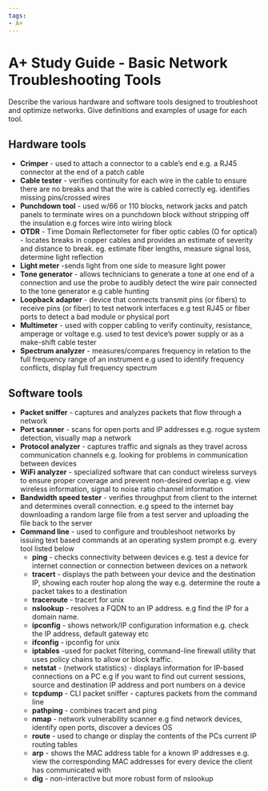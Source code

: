 ```yaml
---
tags:
- A+
---
```


# A+ Study Guide - Basic Network Troubleshooting Tools

Describe the various hardware and software tools designed to troubleshoot and optimize networks. Give definitions and examples of usage for each tool.


## Hardware tools

* <b class="malachite">Crimper</b> - used to attach a connector to a cable’s end e.g. a RJ45 connector at the end of a patch cable
* <b class="malachite">Cable tester</b> - verifies continuity for each wire in the cable to ensure there are no breaks and that the wire is cabled correctly eg. identifies missing pins/crossed wires
* <b class="malachite">Punchdown tool</b> - used w/66 or 110 blocks, network jacks and patch panels to terminate wires on a punchdown block without stripping off the insulation e.g forces wire into wiring block
* <b class="malachite">OTDR</b> - Time Domain Reflectometer for fiber optic cables (O for optical) - locates breaks in copper cables and provides an estimate of severity and distance to break. eg. estimate fiber lengths, measure signal loss, determine light reflection
* <b class="malachite">Light meter</b> -sends light from one side to measure light power
* <b class="malachite">Tone generator</b> - allows technicians to generate a tone at one end of a connection and use the probe to audibly detect the wire pair connected to the tone generator e.g cable hunting
* <b class="malachite">Loopback adapter</b> - device that connects transmit pins (or fibers) to receive pins (or fiber) to test network interfaces e.g test RJ45 or fiber ports to detect a bad module or physical port
* <b class="malachite">Multimeter</b> - used with copper cabling to verify continuity, resistance, amperage or voltage e.g. used to test device’s power supply or as a make-shift cable tester
* <b class="malachite">Spectrum analyzer</b> - measures/compares frequency in relation to the full frequency range of an instrument e.g used to identify frequency conflicts, display full frequency spectrum

## Software tools

* <b class="malachite">Packet sniffer</b> - captures and analyzes packets that flow through a network
* <b class="malachite">Port scanner</b> - scans for open ports and IP addresses e.g. rogue system detection, visually map a network
* <b class="malachite">Protocol analyzer</b> - captures traffic and signals as they travel across communication channels e.g. looking for problems in communication between devices 
* <b class="malachite">WiFi analyzer</b> - specialized software that can conduct wireless surveys to ensure proper coverage and prevent non-desired overlap e.g. view wireless information, signal to noise ratio channel information
* <b class="malachite">Bandwidth speed tester</b> - verifies throughput from client to the internet and determines overall connection. e.g speed to the internet bay downloading a random large file from a test server and uploading the file back to the server
* <b class="malachite">Command line</b> - used to configure and troubleshoot networks by issuing text based commands at an operating system prompt e.g. every tool listed below
    * <b class="malachite">ping</b> - checks connectivity between devices e.g. test a device for internet connection or connection between devices on a network
    * <b class="malachite">tracert</b> - displays the path between your device and the destination IP, showing each router hop along the way e.g. determine the route a packet takes to a destination
    * <b class="malachite">traceroute</b> - tracert for unix
    * <b class="malachite">nslookup</b> - resolves a FQDN to an IP address. e.g find the IP for a domain name. 
    * <b class="malachite">ipconfig</b> - shows network/IP configuration information e.g. check the IP address, default gateway etc
    * <b class="malachite">ifconfig</b> - ipconfig for unix
    * <b class="malachite">iptables</b> -used for packet filtering, command-line firewall utility that uses policy chains to allow or block traffic. 
    * <b class="malachite">netstat</b> - (network statistics) - displays information for IP-based connections on a PC e.g if you want to find out current sessions, source and destination IP address and port numbers on a device
    * <b class="malachite">tcpdump</b> - CLI packet sniffer - captures packets from the command line 
    * <b class="malachite">pathping</b> - combines tracert and ping
    * <b class="malachite">nmap</b> - network vulnerability scanner e.g find network devices, identify open ports, discover a devices OS
    * <b class="malachite">route</b> - used to change or display the contents of the PCs current IP routing tables
    * <b class="malachite">arp</b> - shows the MAC address table for a known IP addresses e.g. view the corresponding MAC addresses for every device the client has communicated with
    * <b class="malachite">dig</b> - non-interactive but more robust form of nslookup

